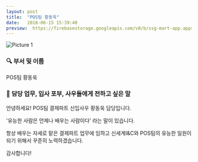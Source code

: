 ```yaml
---
layout: post
title:  "POS팀 황동욱"
date:   2018-06-15 15:39:40
preview:  https://firebasestorage.googleapis.com/v0/b/ssg-mart-app.appspot.com/o/%EB%8F%99%EA%B8%B0%EC%82%AC%EC%A7%84%2F191931.jpg?alt=media&token=6f031006-b0e3-4f4e-80d1-05fe2e7b39cf
---
```


![Picture 1](https://firebasestorage.googleapis.com/v0/b/ssg-mart-app.appspot.com/o/%EB%8F%99%EA%B8%B0%EC%82%AC%EC%A7%84%2F191931.jpg?alt=media&token=6f031006-b0e3-4f4e-80d1-05fe2e7b39cf)


### 🔍 **부서 및 이름**
    
  POS팀 황동욱


### 🔔 **담당 업무, 입사 포부, 사우들에게 전하고 싶은 말**
 
   안녕하세요! POS팀 결제파트 신입사우 황동욱 담당입니다.
   
   '유능한 사람은 언제나 배우는 사람이다' 라는 말이 있습니다.
   
   항상 배우는 자세로 맡은 결제파트 업무에 임하고 신세계I&C와 POS팀의 유능한 일원이 되기 위해서 꾸준히 노력하겠습니다.
   
   감사합니다!